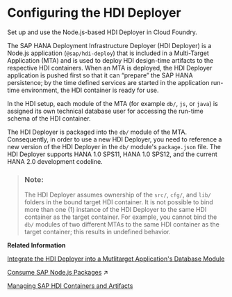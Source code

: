 <!-- loiod5bf65e64c85400a8efe7fa824301d4b -->

# Configuring the HDI Deployer

Set up and use the Node.js-based HDI Deployer in Cloud Foundry.

The SAP HANA Deployment Infrastructure Deployer \(HDI Deployer\) is a Node.js application \(`@sap/hdi-deploy`\) that is included in a Multi-Target Application \(MTA\) and is used to deploy HDI design-time artifacts to the respective HDI containers. When an MTA is deployed, the HDI Deployer application is pushed first so that it can “prepare” the SAP HANA persistence; by the time defined services are started in the application run-time environment, the HDI container is ready for use.

In the HDI setup, each module of the MTA \(for example `db/`, `js`, or `java`\) is assigned its own technical database user for accessing the run-time schema of the HDI container.

The HDI Deployer is packaged into the `db/` module of the MTA. Consequently, in order to use a new HDI Deployer, you need to reference a new version of the HDI Deployer in the `db/` module's `package.json` file. The HDI Deployer supports HANA 1.0 SPS11, HANA 1.0 SPS12, and the current HANA 2.0 development codeline.

> ### Note:  
> The HDI Deployer assumes ownership of the `src/`, `cfg/`, and `lib/` folders in the bound target HDI container. It is not possible to bind more than one \(1\) instance of the HDI Deployer to the same HDI container as the target container. For example, you cannot bind the `db/` modules of two different MTAs to the same HDI container as the target container; this results in undefined behavior.

**Related Information**  


[Integrate the HDI Deployer into a Mutlitarget Application's Database Module](integrate-the-hdi-deployer-into-a-mutlitarget-application-s-database-modu-0194390.md "Install the HDI Deployer for use by a Multi-Target Application (MTA).")

[Consume SAP Node.js Packages](https://help.sap.com/viewer/b9902c314aef4afb8f7a29bf8c5b37b3/2024_1_QRC/en-US/ddcff14e28384810a352bb6512cd3448.html "A selection of SAP-specific and ready-to-use Node.js packages is available on the public NPM registry.") :arrow_upper_right:

[Managing SAP HDI Containers and Artifacts](managing-sap-hdi-containers-and-artifacts-23f1f40.md "In SAP HANA Deployment Infrastructure (HDI), database development artifacts are deployed to so-called containers.")

